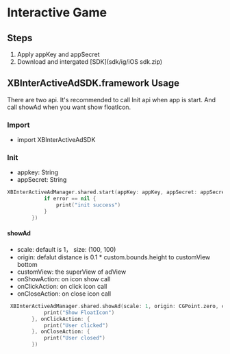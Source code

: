 
# Interactive Game


## Steps

1. Apply appKey and appSecret
2. Download and intergated [SDK](sdk/ig/iOS sdk.zip)


## XBInterActiveAdSDK.framework Usage

There are two api. It's recommended to call Init api when app is start.
And call showAd when you want show floatIcon.

### Import
 * import XBInterActiveAdSDK

### Init
* appkey: String
* appSecret: String

``` swift 
XBInterActiveAdManager.shared.start(appKey: appKey, appSecret: appSecret, complete: { (error) in
            if error == nil {
                print("init success")
            }
        })

```
  
#### showAd
* scale:  default is 1， size: (100, 100)
* origin: defalut distance is  0.1 * custom.bounds.height  to customView bottom
* customView: the superView of adView
* onShowAction: on icon show call
* onClickAction: on click icon call
* onCloseAction: on close icon call

``` swift
 XBInterActiveAdManager.shared.showAd(scale: 1, origin: CGPoint.zero, customView: self.view, onShowAction: {
            print("Show FloatIcon")
        }, onClickAction: {
            print("User clicked")
        }, onCloseAction: {
            print("User closed")
        })

```
